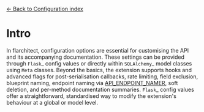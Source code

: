 [← Back to Configuration index](index.md)

# Intro
In flarchitect, configuration options are essential for customising the API and its accompanying documentation.
These settings can be provided through `Flask`_ config values or directly within `SQLAlchemy`_ model classes using `Meta` classes.
Beyond the basics, the extension supports hooks and advanced flags for post-serialisation callbacks, rate limiting, field exclusion, blueprint naming, endpoint naming via [API_ENDPOINT_NAMER](configuration.html#ENDPOINT_NAMER), soft deletion, and per-method documentation summaries.
`Flask`_ config values offer a straightforward, standardised way to modify the extension's behaviour at a global or model level.

